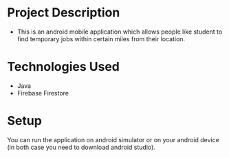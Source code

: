 # Project Description
+ This is an android mobile application which allows people like student to find temporary jobs within certain miles from their location.

# Technologies Used
+ Java
+ Firebase Firestore

# Setup
You can run the application on android simulator or on your android device (in both case you need to download android studio).
